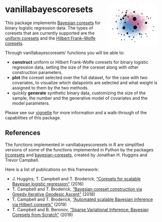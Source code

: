 
# vanillabayescoresets <img src='man/figures/logo.png' align="right" height="140" />

This package implements [Bayesian
coresets](https://arxiv.org/abs/1710.05053) for binary logistic
regression data. The types of coresets that are currently supported are
the [uniform coresets](https://arxiv.org/abs/1605.06423) and the
[Hilbert Frank–Wolfe coresets](https://arxiv.org/abs/1710.05053).

Through vanillabayescoresets’ functions you will be able to:

  - **construct** uniform or Hilbert Frank-Wolfe coresets for binary
    logistic regression data, setting the size of the coreset along with
    other construction parameters.
  - **plot** the coreset selected over the full dataset, for the case
    with two covariates, to visualize which datapoints are selected and
    what weight is assigned to them by the two methods.
  - quickly **generate** synthetic binary data, customizing the size of
    the sample, the number and the generative model of covariates and
    the model parameters.

Please see our [vignette](vignettes/vanilla_bayesian_coresets.Rmd) for
more information and a walk-through of the capabilities of this package.

## References

The functions implemented in vanillabayescoresets in R are simplified
versions of some of the functions implemented in Python by the packages
[lrcoresets](https://bitbucket.org/jhhuggins/lrcoresets/src/master/coresets/)
and
[bayesian-coresets](https://github.com/trevorcampbell/bayesian-coresets),
created by Jonathan H. Huggins and Trevor Campbell.

Here is a list of publications on this framework:

  - J. Huggins, T. Campbell and T. Broderick, [“Coresets for scalable
    Bayesian logistic regression”](https://arxiv.org/abs/1710.05053)
    (2016)
  - T. Campbell and T. Broderick, [“Bayesian coreset construction via
    Greedy Iterative Geodesic Ascent”](https://arxiv.org/abs/1802.01737)
    (2018)
  - T. Campbell and T. Broderick, [“Automated scalable Bayesian
    inference via Hilbert coresets”](https://arxiv.org/abs/1710.05053)
    (2019)
  - T. Campbell and B. Beronov, [“Sparse Variational Inference: Bayesian
    Coresets from Scratch”](https://arxiv.org/abs/1906.03329) (2019)
